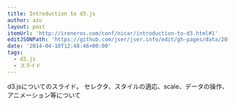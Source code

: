 ```yaml
---
title: Introduction to d3.js
author: azu
layout: post
itemUrl: 'http://ireneros.com/conf/nicar/introduction-to-d3.html#1'
editJSONPath: 'https://github.com/jser/jser.info/edit/gh-pages/data/2014/04/index.json'
date: '2014-04-10T12:48:46+00:00'
tags:
  - d3.js
  - スライド
---
```

d3.jsについてのスライド。
セレクタ、スタイルの適応、scale、データの操作、アニメーション等について
